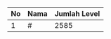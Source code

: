 | No | Nama            | Jumlah Level |
|----|-----------------|--------------|
| 1  | #    |    2585        |
